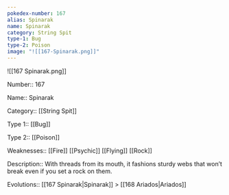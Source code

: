 ```yaml
---
pokedex-number: 167
alias: Spinarak
name: Spinarak
category: String Spit
type-1: Bug
type-2: Poison
image: "![[167-Spinarak.png]]"
---
```


![[167 Spinarak.png]]

Number:: 167

Name:: Spinarak

Category:: [[String Spit]]

Type 1:: [[Bug]]

Type 2:: [[Poison]]

Weaknesses:: [[Fire]] [[Psychic]] [[Flying]] [[Rock]]

Description:: With threads from its mouth, it fashions sturdy webs that won’t break even if you set a rock on them.

Evolutions:: [[167 Spinarak|Spinarak]] > [[168 Ariados|Ariados]]